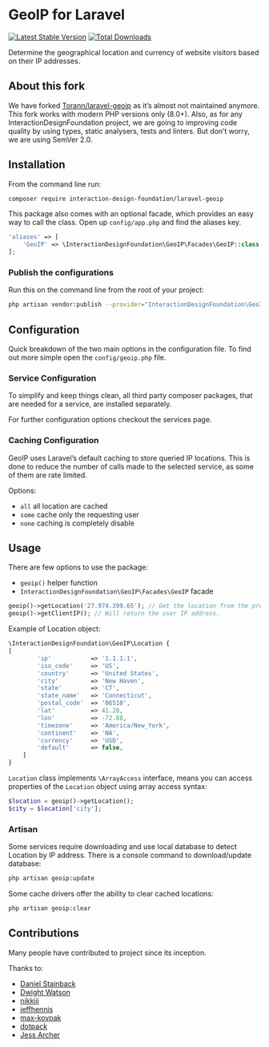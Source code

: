 # GeoIP for Laravel

[![Latest Stable Version](https://poser.pugx.org/interaction-design-foundation/laravel-geoip/v/stable.png)](https://packagist.org/packages/interaction-design-foundation/laravel-geoip)
[![Total Downloads](https://poser.pugx.org/interaction-design-foundation/laravel-geoip/downloads.png)](https://packagist.org/packages/interaction-design-foundation/laravel-geoip)

Determine the geographical location and currency of website visitors based on their IP addresses.


## About this fork

We have forked [Torann/laravel-geoip](https://github.com/Torann/laravel-geoip) as it’s almost not maintained anymore.
This fork works with modern PHP versions only (8.0+).
Also, as for any InteractionDesignFoundation project, we are going to improving code quality by using types, static analysers, tests and linters.
But don’t worry, we are using SemVer 2.0.


## Installation

From the command line run:

```sh
composer require interaction-design-foundation/laravel-geoip
```

This package also comes with an optional facade, which provides an easy way to call the class.
Open up `config/app.php` and find the aliases key.

```php
'aliases' => [
    'GeoIP' => \InteractionDesignFoundation\GeoIP\Facades\GeoIP::class,
];
```


### Publish the configurations

Run this on the command line from the root of your project:
```sh
php artisan vendor:publish --provider="InteractionDesignFoundation\GeoIP\GeoIPServiceProvider" --tag=config
```


## Configuration

Quick breakdown of the two main options in the configuration file.
To find out more simple open the `config/geoip.php` file.


### Service Configuration

To simplify and keep things clean, all third party composer packages, that are needed for a service, are installed separately.

For further configuration options checkout the services page.


### Caching Configuration

GeoIP uses Laravel’s default caching to store queried IP locations.
This is done to reduce the number of calls made to the selected service, as some of them are rate limited.

Options:
 - `all` all location are cached
 - `some` cache only the requesting user
 - `none` caching is completely disable


## Usage

There are few options to use the package:
 - `geoip()` helper function
 - `InteractionDesignFoundation\GeoIP\Facades\GeoIP` facade

```php
geoip()->getLocation('27.974.399.65'); // Get the location from the provided IP.
geoip()->getClientIP(); // Will return the user IP address.
```

Example of Location object:
```php
\InteractionDesignFoundation\GeoIP\Location {
[
        'ip'           => '1.1.1.1',
        'iso_code'     => 'US',
        'country'      => 'United States',
        'city'         => 'New Haven',
        'state'        => 'CT',
        'state_name'   => 'Connecticut',
        'postal_code'  => '06510',
        'lat'          => 41.28,
        'lon'          => -72.88,
        'timezone'     => 'America/New_York',
        'continent'    => 'NA',
        'currency'     => 'USD',
        'default'      => false,
    ]
}
```

`Location` class implements `\ArrayAccess` interface, means you can access properties of the `Location` object using array access syntax:
```php
$location = geoip()->getLocation();
$city = $location['city'];
```

### Artisan

Some services require downloading and use local database to detect Location by IP address.
There is a console command to download/update database:
```sh
php artisan geoip:update
```

Some cache drivers offer the ability to clear cached locations:
```sh
php artisan geoip:clear
```

## Contributions

Many people have contributed to project since its inception.

Thanks to:

- [Daniel Stainback](https://github.com/InteractionDesignFoundation)
- [Dwight Watson](https://github.com/dwightwatson)
- [nikkiii](https://github.com/nikkiii)
- [jeffhennis](https://github.com/jeffhennis)
- [max-kovpak](https://github.com/max-kovpak)
- [dotpack](https://github.com/dotpack)
- [Jess Archer](https://github.com/jessarcher)
